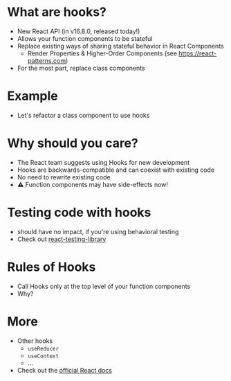 # What are hooks?  
  - New React API (in v16.8.0, released today!) 
  - Allows your function components to be stateful
  - Replace existing ways of sharing stateful behavior in React Components
    - Render Properties & Higher-Order Components (see https://react-patterns.com)
  - For the most part, replace class components 
 
# Example 
  - Let's refactor a class component to use hooks
  
# Why should you care?
  - The React team suggests using Hooks for new development
  - Hooks are backwards-compatible and can coexist with existing code
  - No need to rewrite existing code
  - ⚠️ Function components may have side-effects now!

# Testing code with hooks
  - should have no impact, if you're using behavioral testing
  - Check out [react-testing-library](https://github.com/kentcdodds/react-testing-library)
  
# Rules of Hooks
  - Call Hooks only at the top level of your function components
  - Why?

# More
  - Other hooks
    - `useReducer`
    - `useContext` 
    - ...
  - Check out the [official React docs](https://reactjs.org/docs/hooks-intro.html)
